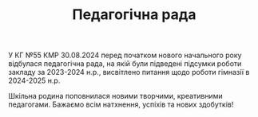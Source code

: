 ﻿---
title: Педагогічна рада
---

У КГ №55 КМР 30.08.2024 перед початком нового начального року відбулася педагогічна рада, на якій були підведені підсумки роботи закладу за 2023-2024 н.р., висвітлено питання щодо роботи гімназії в 2024-2025 н.р.

Шкільна родина поповнилася новими творчими, креативними педагогами. Бажаємо всім натхнення, успіхів та нових здобутків!

<slideshow />